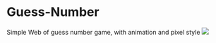 # Guess-Number
Simple Web of guess number game, with animation and pixel style
<img src="./guess-number.gif"/>
